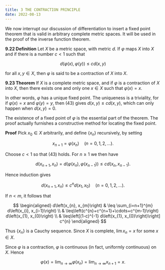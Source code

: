 ```yaml
---
title: 3 THE CONTRACTION PRINCIPLE
date: 2022-08-13
---
```


We now interrupt our discussion of differentiation to insert a fixed point theorem that is valid in arbitrary complete metric spaces. It will be used in the proof of the inverse function theorem.


**9.22 Definition** Let $X$ be a metric space, with metric $d$. If $\varphi$ maps $X$ into $X$ and if there is a number $c<1$ such that

$$
d(\varphi(x), \varphi(y)) \leq c d(x, y)
$$

for all $x, y \in X$, then $\varphi$ is said to be a contraction of $X$ into $X$.

**9.23 Theorem** If $X$ is a complete metric space, and if $\varphi$ is a contraction of $X$ into $X$, then there exists one and only one $x \in X$ such that $\varphi(x)=x$.

In other words, $\varphi$ has a unique fixed point. The uniqueness is a triviality, for if $\varphi(x)=x$ and $\varphi(y)=y$, then (43) gives $d(x, y) \leq c d(x, y)$, which can only happen when $d(x, y)=0$.

The existence of a fixed point of $\varphi$ is the essential part of the theorem. The proof actually furnishes a constructive method for locating the fixed point.

**Proof** Pick $x_{0} \in X$ arbitrarily, and define $\left\{x_{n}\right\}$ recursively, by setting

$$
x_{n+1}=\varphi\left(x_{n}\right) \quad(n=0,1,2, \ldots) \text {. }
$$

Choose $c<1$ so that (43) holds. For $n \geq 1$ we then have

$$
d\left(x_{n+1}, x_{n}\right)=d\left(\varphi\left(x_{n}\right), \varphi\left(x_{n-1}\right)\right) \leq c d\left(x_{n}, x_{n-1}\right) .
$$

Hence induction gives

$$
d\left(x_{n+1}, x_{n}\right) \leq c^{n} d\left(x_{1}, x_{0}\right) \quad(n=0,1,2, \ldots) .
$$

If $n<m$, it follows that

$$
\begin{aligned}
d\left(x_{n}, x_{m}\right) & \leq \sum_{i=n+1}^{m} d\left(x_{i}, x_{i-1}\right) \\
& \leq\left(c^{n}+c^{n+1}+\cdots+c^{m-1}\right) d\left(x_{1}, x_{0}\right) \\
& \leq\left[(1-c)^{-1} d\left(x_{1}, x_{0}\right)\right] c^{n}
\end{aligned}
$$

Thus $\left\{x_{n}\right\}$ is a Cauchy sequence. Since $X$ is complete, $\lim x_{n}=x$ for some $x \in X$.

Since $\varphi$ is a contraction, $\varphi$ is continuous (in fact, uniformly continuous) on $X$. Hence

$$
\varphi(x)=\lim _{n \rightarrow \infty} \varphi\left(x_{n}\right)=\lim _{n \rightarrow \infty} x_{n+1}=x .
$$
